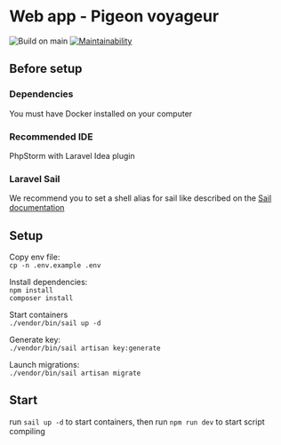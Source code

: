 # Web app - Pigeon voyageur

![Build on main](https://github.com/pigeon-voyageur/webapp/actions/workflows/build-on-main.yml/badge.svg)
[![Maintainability](https://api.codeclimate.com/v1/badges/28044aaedf1a25200a28/maintainability)](https://codeclimate.com/github/pigeon-voyageur/webapp/maintainability)

## Before setup

### Dependencies

You must have Docker installed on your computer

### Recommended IDE

PhpStorm with Laravel Idea plugin

### Laravel Sail

We recommend you to set a shell alias for sail like described on
the [Sail documentation](https://laravel.com/docs/10.x/sail#configuring-a-shell-alias)

## Setup

Copy env file:  
`cp -n .env.example .env`

Install dependencies:  
`npm install`  
`composer install`

Start containers  
`./vendor/bin/sail up -d`

Generate key:  
`./vendor/bin/sail artisan key:generate`

Launch migrations:  
`./vendor/bin/sail artisan migrate`

## Start

run `sail up -d` to start containers, then run `npm run dev` to start script compiling

